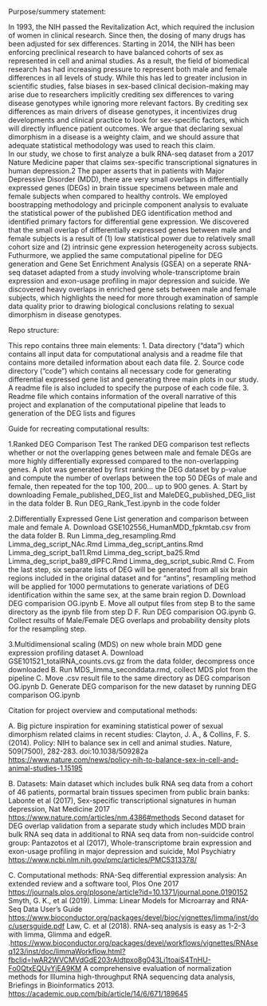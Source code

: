 Purpose/summery statement: 

In 1993, the NIH passed the Revitalization Act, which required the inclusion of women in clinical research. Since then, the dosing of many drugs has been adjusted for sex differences. Starting in 2014, the NIH has been enforcing preclinical research to have balanced cohorts of sex as represented in cell and animal studies. As a result, the field of biomedical research has had increasing pressure to represent both male and female differences in all levels of study. While this has led to greater inclusion in scientific studies, false biases in sex-based clinical decision-making may arise due to researchers implicitly crediting sex differences to varing disease genotypes while ignoring more relevant factors.  By crediting sex differences as main drivers of disease genotypes, it incentivizes drug developments and clinical practice to look for sex-specific factors, which will directly influence patient outcomes. We argue that declaring sexual dimorphism in a disease is a weighty claim, and we should assure that adequate statistical methodology was used to reach this claim.  
In our study, we chose to first analyze a bulk RNA-seq dataset from a 2017 Nature Medicine paper that claims sex-specific transcriptional signatures in human depression.2  The paper asserts that in patients with Major Depressive Disorder (MDD), there are very small overlaps in differentially expressed genes (DEGs) in brain tissue specimens between male and female subjects when compared to healthy controls. We employed boostrapping methodology and pricinple component analysis to evaluate the statistical power of the published DEG identification method and identified primary factors for differential gene expression. We discovered that the small overlap of differentially expressed genes between male and female subjects is a result of (1) low statistical power due to relatively small cohort size and (2) intrinsic  gene expression heterogeneity across subjects. Futhurmore, we applied the same computational pipeline for DEG generation and Gene Set Enrichment Analysis (GSEA) on a seperate RNA-seq dataset adapted from a study involving whole-transcriptome brain expression and exon-usage profiling in major depression and suicide. We discovered heavy overlaps in enriched gene sets between male and female subjects, which highlights the need for more through examination of sample data quality prior to drawing biological conclusions relating to sexual dimorphism in disease genotypes. 


Repo structure:

   This repo contains three main elements:
    1.	Data directory (“data”) which contains all input data for computational analysis and a readme file that contains more detailed information about each data file.
    2.	Source code directory (“code”) which contains all necessary code for generating differential expressed gene list and generating three main plots in our study. A readme file is also included to specify the purpose of each code file.
    3.	Readme file which contains information of the overall narrative of this project and explanation of the computational pipeline that leads to generation of the DEG lists and figures


Guide for recreating computational results:

   1.Ranked DEG Comparison Test
    The ranked DEG comparison test reflects whether or not the overlapping genes between male and female DEGs are more highly differentially expressed compared to the non-overlapping genes. A plot was generated by first ranking the DEG dataset by p-value and compute the number of overlaps between the top 50 DEGs of male and female, then repeated for the top 100, 200… up to 900 genes.
    A.	Start by downloading Female_published_DEG_list and MaleDEG_published_DEG_list in the data folder
    B.	Run DEG_Rank_Test.ipynb in the code folder
   
   2.Differentially Expressed Gene List generation and comparison between male and female
    A.	Download GSE102556_HumanMDD_fpkmtab.csv from the data folder
    B.	Run Limma_deg_resampling.Rmd
    Limma_deg_script_NAc.Rmd
    Limma_deg_script_antins.Rmd
    Limma_deg_script_ba11.Rmd
    Limma_deg_script_ba25.Rmd
    Limma_deg_script_ba89_dlPFC.Rmd
    Limma_deg_script_subic.Rmd
    C.	From the last step, six separate lists of DEG will be generated from all six brain regions included in the original dataset and for “antins”, resampling method will be applied for 1000 permutations to generate variations of DEG identification within the same sex, at the same brain region
    D.	Download DEG comparision OG.ipynb
    E.	Move all output files from step B to the same directory as the ipynb file from step D
    F.	Run DEG comparision OG.ipynb
    G.	Collect results of Male/Female DEG overlaps and probability density plots for the resampling step. 

   3.Multidimensional scaling (MDS) on new whole brain MDD gene expression profiling dataset
    A.	Download GSE101521_totalRNA_counts.cvs.gz from the data folder, decompress once downloaded
    B.	Run MDS_limma_seconddata.rmd, collect MDS plot from the pipeline
    C.	Move .csv result file to the same directory as DEG comparison OG.ipynb
    D.	Generate DEG comparison for the new dataset by running DEG comparison OG.ipynb 



Citation for project overview and computational methods:
   
   A. Big picture inspiration for examining statistical power of sexual dimorphism related claims in recent studies:
    Clayton, J. A., & Collins, F. S. (2014). Policy: NIH to balance sex in cell and animal studies. Nature, 509(7500), 282-283. doi:10.1038/509282a
    https://www.nature.com/news/policy-nih-to-balance-sex-in-cell-and-animal-studies-1.15195 

   B. Datasets: 
    Main dataset which includes bulk RNA seq data from a cohort of 46 patients, pormartal brain tissues specimen from public brain banks: 
    Labonte et al (2017), Sex-specific transcriptional signatures in human depression, Nat Medicine 2017 https://www.nature.com/articles/nm.4386#methods 
    Second dataset for DEG overlap validation from a separate study which includes MDD brain bulk RNA seq data in additional to RNA seq data from non-suidcide control group: 
    Pantazotos et al (2017), Whole-transcriptome brain expression and exon-usage profiling in major depression and suicide, Mol Psychiatry
    https://www.ncbi.nlm.nih.gov/pmc/articles/PMC5313378/

   C. Computational methods: 
    RNA-Seq differential expression analysis: An extended review and a software tool, Plos One 2017
    https://journals.plos.org/plosone/article?id=10.1371/journal.pone.0190152 
    Smyth, G. K., et al (2019).  Limma: Linear Models for Microarray and RNA-Seq Data User’s Guide
    https://www.bioconductor.org/packages/devel/bioc/vignettes/limma/inst/doc/usersguide.pdf
    Law, C. et al (2018). RNA-seq analysis is easy as 1-2-3 with limma, Glimma and edgeR. .https://www.bioconductor.org/packages/devel/workflows/vignettes/RNAseq123/inst/doc/limmaWorkflow.html?fbclid=IwAR2WVCMVdGdE203rAldtpxo8g043Li1toaiS4TnHU-Fo0QtxEQUvYjEA9KM
    A comprehensive evaluation of normalization methods for Illumina high-throughput RNA sequencing data analysis, Briefings in Bioinformatics 2013.  https://academic.oup.com/bib/article/14/6/671/189645

